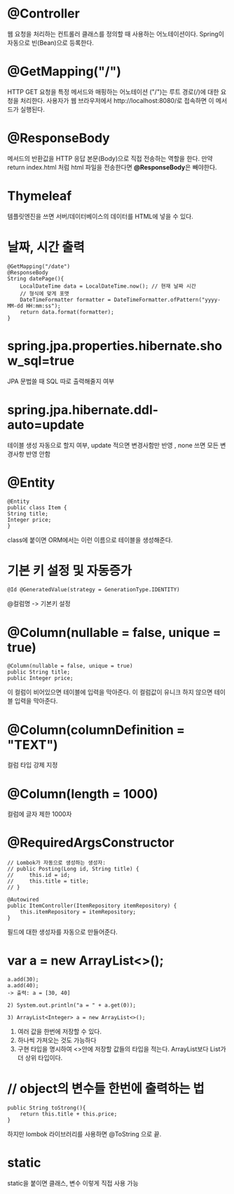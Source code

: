 # @Controller
웹 요청을 처리하는 컨트롤러 클래스를 정의할 때 사용하는 어노테이션이다.
Spring이 자동으로 빈(Bean)으로 등록한다.

# @GetMapping("/") 
HTTP GET 요청을 특정 메서드와 매핑하는 어노테이션
("/")는 루트 경로(/)에 대한 요청을 처리한다.
사용자가 웹 브라우저에서 http://localhost:8080/로 접속하면 이 메서드가 실행된다.

# @ResponseBody
메서드의 반환값을 HTTP 응답 본문(Body)으로 직접 전송하는 역할을 한다.
만약 return index.html 처럼 html 파일을 전송한다면 **@ResponseBody**은 빼야한다.

# Thymeleaf
템플릿엔진을 쓰면 서버/데이터베이스의 데이터를 HTML에 넣을 수 있다.

# 날짜, 시간 출력
    @GetMapping("/date")
    @ResponseBody
    String datePage(){
        LocalDateTime data = LocalDateTime.now(); // 현재 날짜 시간
        // 형식에 맞게 포맷
        DateTimeFormatter formatter = DateTimeFormatter.ofPattern("yyyy-MM-dd HH:mm:ss");
        return data.format(formatter);
    }

# spring.jpa.properties.hibernate.show_sql=true
JPA 문법쓸 때  SQL 따로 출력해줄지 여부

# spring.jpa.hibernate.ddl-auto=update
테이블 생성 자동으로 할지 여부, update 적으면 변경사함만 반영
, none 쓰면 모든 변경사항 반영 안함

# @Entity
    @Entity
    public class Item {
    String title;
    Integer price;
    }
class에 붙이면 ORM에서는 이런 이름으로 테이블을 생성해준다.
    
# 기본 키 설정 및 자동증가
    @Id @GeneratedValue(strategy = GenerationType.IDENTITY)
@컬럼명 -> 기본키 설정

# @Column(nullable = false, unique = true)
    @Column(nullable = false, unique = true)
    public String title;
    public Integer price;
이 컬럼이 비어있으면 테이블에 입력을 막아준다.
이 컬럼값이 유니크 하지 않으면 테이블 입력을 막아준다.

# @Column(columnDefinition = "TEXT")
컬럼 타입 강제 지정

# @Column(length = 1000)
컬럼에 글자 제한 1000자

# @RequiredArgsConstructor
    // Lombok가 자동으로 생성하는 생성자:
    // public Posting(Long id, String title) {
    //     this.id = id;
    //     this.title = title;
    // }
    
    @Autowired
    public ItemController(ItemRepository itemRepository) {
        this.itemRepository = itemRepository;
    }
필드에 대한 생성자를 자동으로 만들어준다.

# var a = new ArrayList<>();
    a.add(30);
    a.add(40);
    -> 출력: a = [30, 40]
    
    2) System.out.println("a = " + a.get(0));
    
    3) ArrayList<Integer> a = new ArrayList<>();
1) 여러 값을 한번에 저장할 수 있다. 
2) 하나씩 가져오는 것도 가능하다
3) 구현 타입을 명시하여 <>안에 저장할 값들의 타입을 적는다.
   ArrayList<Integer>보다 List<Integer>가 더 상위 타입이다.

# // object의 변수들 한번에 출력하는 법
    public String toStrong(){
        return this.title + this.price;
    }
하지만 lombok 라이브러리를 사용하면 @ToString 으로 끝.

# static
static을 붙이면 클래스, 변수 이렇게 직접 사용 가능





